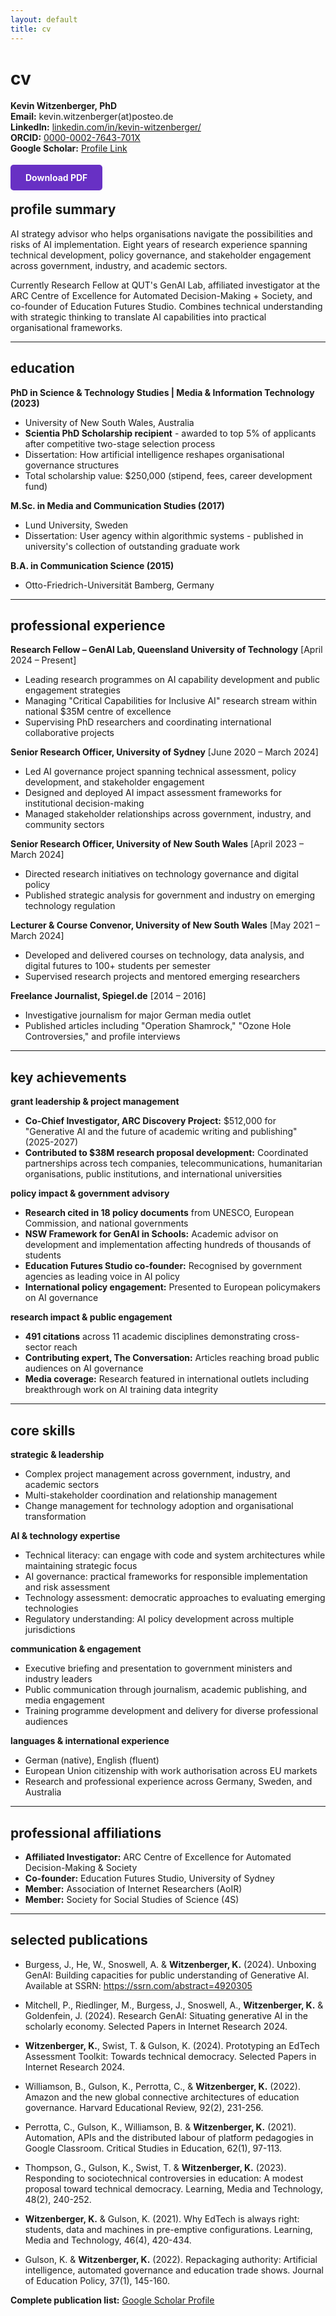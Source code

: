 ```yaml
---
layout: default
title: cv
---
```


# cv
<div class="contact-info">
  <strong>Kevin Witzenberger, PhD</strong><br>
  <strong>Email:</strong> kevin.witzenberger(at)posteo.de<br>
  <strong>LinkedIn:</strong> <a href="https://linkedin.com/in/kevin-witzenberger/">linkedin.com/in/kevin-witzenberger/</a><br>
  <strong>ORCID:</strong> <a href="https://orcid.org/0000-0002-7643-701X">0000-0002-7643-701X</a><br>
  <strong>Google Scholar:</strong> <a href="https://scholar.google.com.au/citations?user=rzyG0ucAAAAJ&hl=en">Profile Link</a>
</div>

<style>
/* Desktop: right-aligned */
.contact-info {
  text-align: right;
}

/* Mobile: left-aligned */
@media (max-width: 1024px) {
  .contact-info {
    text-align: left;
  }
}
</style>


<div style="margin: 30px 0;">
  <a href="/assets/Kevin_Witzenberger_CV.pdf" download style="background-color: #6830C4; color: white; padding: 12px 24px; text-decoration: none; border-radius: 5px; font-weight: bold;">
    Download PDF
  </a>
</div>

## profile summary

AI strategy advisor who helps organisations navigate the possibilities and risks of AI implementation. Eight years of research experience spanning technical development, policy governance, and stakeholder engagement across government, industry, and academic sectors.

Currently Research Fellow at QUT's GenAI Lab, affiliated investigator at the ARC Centre of Excellence for Automated Decision-Making + Society, and co-founder of Education Futures Studio. Combines technical understanding with strategic thinking to translate AI capabilities into practical organisational frameworks.

---

## education

**PhD in Science & Technology Studies | Media & Information Technology (2023)**
- University of New South Wales, Australia
- **Scientia PhD Scholarship recipient** - awarded to top 5% of applicants after competitive two-stage selection process
- Dissertation: How artificial intelligence reshapes organisational governance structures
- Total scholarship value: $250,000 (stipend, fees, career development fund)

**M.Sc. in Media and Communication Studies (2017)**
- Lund University, Sweden
- Dissertation: User agency within algorithmic systems - published in university's collection of outstanding graduate work

**B.A. in Communication Science (2015)**
- Otto-Friedrich-Universität Bamberg, Germany

---

## professional experience

**Research Fellow – GenAI Lab, Queensland University of Technology** [April 2024 – Present]
- Leading research programmes on AI capability development and public engagement strategies
- Managing "Critical Capabilities for Inclusive AI" research stream within national $35M centre of excellence
- Supervising PhD researchers and coordinating international collaborative projects

**Senior Research Officer, University of Sydney** [June 2020 – March 2024]
- Led AI governance project spanning technical assessment, policy development, and stakeholder engagement
- Designed and deployed AI impact assessment frameworks for institutional decision-making
- Managed stakeholder relationships across government, industry, and community sectors

**Senior Research Officer, University of New South Wales** [April 2023 – March 2024]
- Directed research initiatives on technology governance and digital policy
- Published strategic analysis for government and industry on emerging technology regulation

**Lecturer & Course Convenor, University of New South Wales** [May 2021 – March 2024]
- Developed and delivered courses on technology, data analysis, and digital futures to 100+ students per semester
- Supervised research projects and mentored emerging researchers

**Freelance Journalist, Spiegel.de** [2014 – 2016]
- Investigative journalism for major German media outlet
- Published articles including "Operation Shamrock," "Ozone Hole Controversies," and profile interviews

---

## key achievements

**grant leadership & project management**
- **Co-Chief Investigator, ARC Discovery Project:** $512,000 for "Generative AI and the future of academic writing and publishing" (2025-2027)
- **Contributed to $38M research proposal development:** Coordinated partnerships across tech companies, telecommunications, humanitarian organisations, public institutions, and international universities

**policy impact & government advisory**
- **Research cited in 18 policy documents** from UNESCO, European Commission, and national governments
- **NSW Framework for GenAI in Schools:** Academic advisor on development and implementation affecting hundreds of thousands of students
- **Education Futures Studio co-founder:** Recognised by government agencies as leading voice in AI policy
- **International policy engagement:** Presented to European policymakers on AI governance

**research impact & public engagement**
- **491 citations** across 11 academic disciplines demonstrating cross-sector reach
- **Contributing expert, The Conversation:** Articles reaching broad public audiences on AI governance
- **Media coverage:** Research featured in international outlets including breakthrough work on AI training data integrity

---

## core skills

**strategic & leadership**
- Complex project management across government, industry, and academic sectors
- Multi-stakeholder coordination and relationship management
- Change management for technology adoption and organisational transformation

**AI & technology expertise**
- Technical literacy: can engage with code and system architectures while maintaining strategic focus
- AI governance: practical frameworks for responsible implementation and risk assessment
- Technology assessment: democratic approaches to evaluating emerging technologies
- Regulatory understanding: AI policy development across multiple jurisdictions

**communication & engagement**
- Executive briefing and presentation to government ministers and industry leaders
- Public communication through journalism, academic publishing, and media engagement
- Training programme development and delivery for diverse professional audiences

**languages & international experience**
- German (native), English (fluent)
- European Union citizenship with work authorisation across EU markets
- Research and professional experience across Germany, Sweden, and Australia

---

## professional affiliations

- **Affiliated Investigator:** ARC Centre of Excellence for Automated Decision-Making & Society
- **Co-founder:** Education Futures Studio, University of Sydney
- **Member:** Association of Internet Researchers (AoIR)
- **Member:** Society for Social Studies of Science (4S)

---

## selected publications

- Burgess, J., He, W., Snoswell, A. & **Witzenberger, K.** (2024). Unboxing GenAI: Building capacities for public understanding of Generative AI. Available at SSRN: https://ssrn.com/abstract=4920305

- Mitchell, P., Riedlinger, M., Burgess, J., Snoswell, A., **Witzenberger, K.** & Goldenfein, J. (2024). Research GenAI: Situating generative AI in the scholarly economy. Selected Papers in Internet Research 2024.

- **Witzenberger, K.**, Swist, T. & Gulson, K. (2024). Prototyping an EdTech Assessment Toolkit: Towards technical democracy. Selected Papers in Internet Research 2024.

- Williamson, B., Gulson, K., Perrotta, C., & **Witzenberger, K.** (2022). Amazon and the new global connective architectures of education governance. Harvard Educational Review, 92(2), 231-256.

- Perrotta, C., Gulson, K., Williamson, B. & **Witzenberger, K.** (2021). Automation, APIs and the distributed labour of platform pedagogies in Google Classroom. Critical Studies in Education, 62(1), 97-113.

- Thompson, G., Gulson, K., Swist, T. & **Witzenberger, K.** (2023). Responding to sociotechnical controversies in education: A modest proposal toward technical democracy. Learning, Media and Technology, 48(2), 240-252.

- **Witzenberger, K.** & Gulson, K. (2021). Why EdTech is always right: students, data and machines in pre-emptive configurations. Learning, Media and Technology, 46(4), 420-434.

- Gulson, K. & **Witzenberger, K.** (2022). Repackaging authority: Artificial intelligence, automated governance and education trade shows. Journal of Education Policy, 37(1), 145-160.

**Complete publication list:** [Google Scholar Profile](https://scholar.google.com.au/citations?user=rzyG0ucAAAAJ&hl=en)